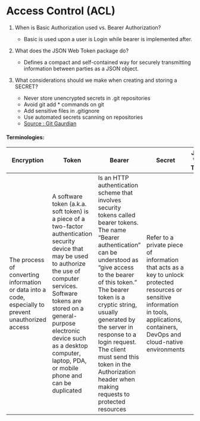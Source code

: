 # Access Control (ACL)

1. When is Basic Authorization used vs. Bearer Authorization?
    - Basic is used upon a user is Login while bearer is implemented after.

2. What does the JSON Web Token package do?
    - Defines a compact and self-contained way for securely transmitting information between parties as a JSON object.

3. What considerations should we make when creating and storing a SECRET?
    - Never store unencrypted secrets in .git repositories
    - Avoid git add * commands on git
    - Add sensitive files in .gitignore
    - Use automated secrets scanning on repositories
    - [Source : Git Gaurdian](https://blog.gitguardian.com/secrets-api-management/)

#### Terminologies:

| Encryption | Token | Bearer | Secret | JSON Web Token |
| ---------- | ----- | ------ | ------ | -------------- |
| The process of converting information or data into a code, especially to prevent unauthorized access | A software token (a.k.a. soft token) is a piece of a two-factor authentication security device that may be used to authorize the use of computer services. Software tokens are stored on a general-purpose electronic device such as a desktop computer, laptop, PDA, or mobile phone and can be duplicated | Is an HTTP authentication scheme that involves security tokens called bearer tokens. The name “Bearer authentication” can be understood as “give access to the bearer of this token.” The bearer token is a cryptic string, usually generated by the server in response to a login request. The client must send this token in the Authorization header when making requests to protected resources | Refer to a private piece of information that acts as a key to unlock protected resources or sensitive information in tools, applications, containers, DevOps and cloud-native environments | 

